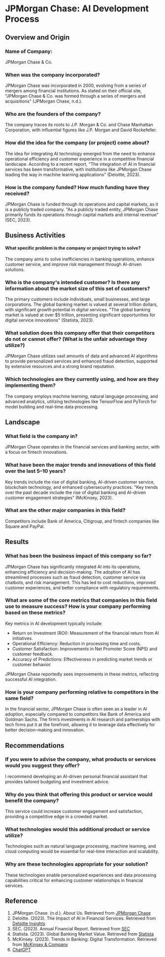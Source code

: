 
# JPMorgan Chase: AI Development Process
## Overview and Origin
### Name of Company:
JPMorgan Chase & Co.

### When was the company incorporated?
JPMorgan Chase was incorporated in 2000, evolving from a series of mergers among financial institutions. As stated on their official site, "JPMorgan Chase & Co. was formed through a series of mergers and acquisitions" (JPMorgan Chase, n.d.).

### Who are the founders of the company?
The company traces its roots to J.P. Morgan & Co. and Chase Manhattan Corporation, with influential figures like J.P. Morgan and David Rockefeller.

### How did the idea for the company (or project) come about?
The idea for integrating AI technology emerged from the need to enhance operational efficiency and customer experience in a competitive financial landscape. According to a recent report, "The integration of AI in financial services has been transformative, with institutions like JPMorgan Chase leading the way in machine learning applications" (Deloitte, 2023).

### How is the company funded? How much funding have they received?
JPMorgan Chase is funded through its operations and capital markets, as it is a publicly traded company. "As a publicly traded entity, JPMorgan Chase primarily funds its operations through capital markets and internal revenue" (SEC, 2023).

## Business Activities
#### What specific problem is the company or project trying to solve?
The company aims to solve inefficiencies in banking operations, enhance customer service, and improve risk management through AI-driven solutions.

### Who is the company's intended customer? Is there any information about the market size of this set of customers?
The primary customers include individuals, small businesses, and large corporations. The global banking market is valued at several trillion dollars, with significant growth potential in digital services. "The global banking market is valued at over $5 trillion, presenting significant opportunities for digital service innovations" (Statista, 2023).

### What solution does this company offer that their competitors do not or cannot offer? (What is the unfair advantage they utilize?)
JPMorgan Chase utilizes vast amounts of data and advanced AI algorithms to provide personalized services and enhanced fraud detection, supported by extensive resources and a strong brand reputation.

### Which technologies are they currently using, and how are they implementing them?
The company employs machine learning, natural language processing, and advanced analytics, utilizing technologies like TensorFlow and PyTorch for model building and real-time data processing.

## Landscape
### What field is the company in?
JPMorgan Chase operates in the financial services and banking sector, with a focus on fintech innovations.

### What have been the major trends and innovations of this field over the last 5–10 years?
Key trends include the rise of digital banking, AI-driven customer service, blockchain technology, and enhanced cybersecurity practices. "Key trends over the past decade include the rise of digital banking and AI-driven customer engagement strategies" (McKinsey, 2023).

### What are the other major companies in this field?
Competitors include Bank of America, Citigroup, and fintech companies like Square and PayPal.

## Results
### What has been the business impact of this company so far?
JPMorgan Chase has significantly integrated AI into its operations, enhancing efficiency and decision-making. The adoption of AI has streamlined processes such as fraud detection, customer service via chatbots, and risk management. This has led to cost reductions, improved customer experiences, and better compliance with regulatory requirements.
### What are some of the core metrics that companies in this field use to measure success? How is your company performing based on these metrics?
Key metrics in AI development typically include:

* Return on Investment (ROI): Measurement of the financial return from AI initiatives.
* Operational Efficiency: Reduction in processing time and costs.
* Customer Satisfaction: Improvements in Net Promoter Score (NPS) and customer feedback.
* Accuracy of Predictions: Effectiveness in predicting market trends or customer behavior.

JPMorgan Chase reportedly sees improvements in these metrics, reflecting successful AI integration.
 

### How is your company performing relative to competitors in the same field?
In the financial sector, JPMorgan Chase is often seen as a leader in AI adoption, especially compared to competitors like Bank of America and Goldman Sachs. The firm’s investments in AI research and partnerships with tech firms put it at the forefront, allowing it to leverage data effectively for better decision-making and innovation.

## Recommendations
### If you were to advise the company, what products or services would you suggest they offer?
I recommend developing an AI-driven personal financial assistant that provides tailored budgeting and investment advice.

### Why do you think that offering this product or service would benefit the company?
This service could increase customer engagement and satisfaction, providing a competitive edge in a crowded market.

### What technologies would this additional product or service utilize?
Technologies such as natural language processing, machine learning, and cloud computing would be essential for real-time interaction and scalability.

### Why are these technologies appropriate for your solution?
These technologies enable personalized experiences and data processing capabilities critical for enhancing customer relationships in financial services.

## Reference

1. JPMorgan Chase. (n.d.). About Us. Retrieved from [JPMorgan Chase](https://www.jpmorganchase.com/)
2. Deloitte. (2023). The Impact of AI in Financial Services. Retrieved from [Deloitte Insights](https://www2.deloitte.com/us/en/insights.html)
3. SEC. (2023). Annual Financial Report. Retrieved from [SEC](https://www.sec.gov/)
4. Statista. (2023). Global Banking Market Value. Retrieved from [Statista](https://www.statista.com/)
5. McKinsey. (2023). Trends in Banking: Digital Transformation. Retrieved from [McKinsey & Company](https://www.mckinsey.com/)
6. [ChatGPT](https://chatgpt.com/)